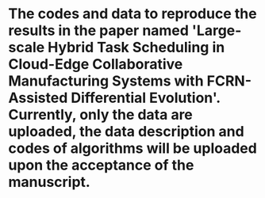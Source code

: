 # The codes and data to reproduce the results in the paper named 'Large-scale Hybrid Task Scheduling in Cloud-Edge Collaborative Manufacturing Systems with FCRN-Assisted Differential Evolution'. Currently, only the data are uploaded, the data description and codes of algorithms will be uploaded upon the acceptance of the manuscript.
